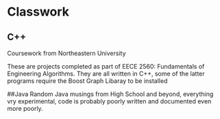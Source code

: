 # Classwork
## C++
Coursework from Northeastern University

These are projects completed as part of EECE 2560: Fundamentals of Engineering Algorithms.
They are all written in C++, some of the latter programs require the Boost Graph Libaray to be installed

##Java
Random Java musings from High School and beyond, everything vry experimental, code is probably poorly written and documented even more poorly. 
